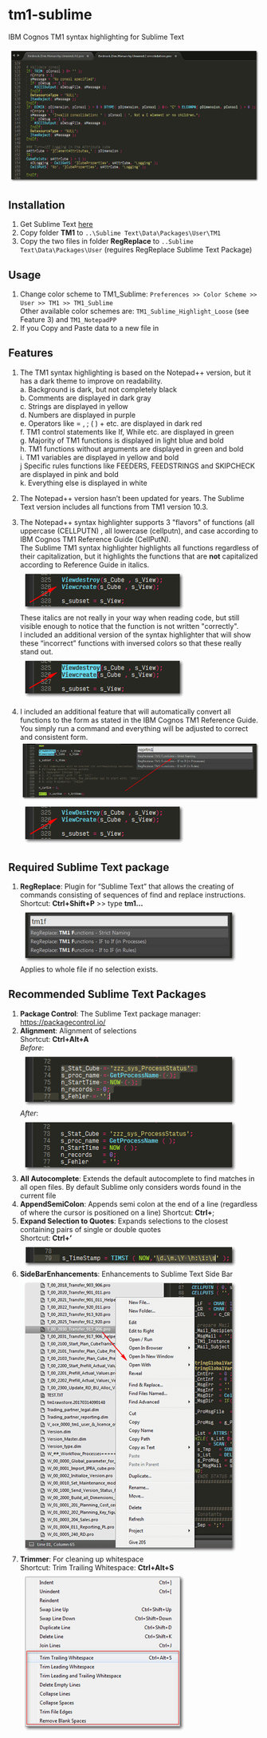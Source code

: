 # tm1-sublime
IBM Cognos TM1 syntax highlighting for Sublime Text

![screenshot](Other_Assets/intro.png "TM1 syntax highlighting in Sublime Text")

## Installation
1. Get Sublime Text [here](https://www.sublimetext.com/3)
2. Copy folder __TM1__ to `..\Sublime Text\Data\Packages\User\TM1`
3. Copy the two files in folder __RegReplace__ to `..Sublime Text\Data\Packages\User` (reguires RegReplace Sublime Text Package)

## Usage
1. Change color scheme to TM1_Sublime: `Preferences >> Color Scheme >> User >> TM1 >> TM1_Sublime`  
Other available color schemes are: `TM1_Sublime_Highlight_Loose` (see Feature 3) and `TM1_NotepadPP`
2. If you Copy and Paste data to a new file in

## Features
1.	The TM1 syntax highlighting is based on the Notepad++ version, but it has a dark theme to improve on readability.  
  a. Background is dark, but not completely black  
  b. Comments are displayed in dark gray  
  c. Strings are displayed in yellow  
  d. Numbers are displayed in purple  
  e. Operators like = , ; ( ) + etc. are displayed in dark red  
  f. TM1 control statements like If, While etc. are displayed in green  
  g. Majority of TM1 functions is displayed in light blue and bold  
  h. TM1 functions without arguments are displayed in green and bold  
  i. TM1 variables are displayed in yellow and bold  
  j  Specific rules functions like FEEDERS, FEEDSTRINGS and SKIPCHECK are displayed in pink and bold  
  k. Everything else is displayed in white
  
2. The Notepad++ version hasn’t been updated for years. The Sublime Text version includes all functions from TM1 version 10.3.

3.	The Notepad++ syntax highlighter supports 3 "flavors" of functions (all uppercase (CELLPUTN) , all lowercase (cellputn), and case according to IBM Cognos TM1 Reference Guide (CellPutN).  
The Sublime TM1 syntax highlighter highlights all functions regardless of their capitalization, but it highlights the functions that are __not__ capitalized according to Reference Guide in italics.  
![screenshot](Other_Assets/function_italic.png "")  
These italics are not really in your way when reading code, but still visible enough to notice that the function is not written "correctly".  
I included an additional version of the syntax highlighter that will show these “incorrect” functions with inversed colors so that these really stand out.  
![screenshot](Other_Assets/function_inverse.png "")
4. I included an additional feature that will automatically convert all functions to the form as stated in the IBM Cognos TM1 Reference Guide.  
You simply run a command and everything will be adjusted to correct and consistent form.  
![screenshot](Other_Assets/function_regrep.png "")  
![screenshot](Other_Assets/function_correct.png "")

## Required Sublime Text package
1. __RegReplace__: Plugin for “Sublime Text” that allows the creating of commands consisting of sequences of find and replace instructions.  
Shortcut: __Ctrl+Shift+P__ >> type __tm1…__  
![screenshot](Other_Assets/regrep.png "")  
Applies to whole file if no selection exists.

## Recommended Sublime Text Packages
1. __Package Control__: The Sublime Text package manager: https://packagecontrol.io/
2. __Alignment__: Alignment of selections  
Shortcut: __Ctrl+Alt+A__  
_Before_:  
![screenshot](Other_Assets/alignment_before.png "")  
_After_:  
![screenshot](Other_Assets/alignment_after.png "")
3. __All Autocomplete__: Extends the default autocomplete to find matches in all open files. By default Sublime only considers words found in the current file
4. __AppendSemiColon__: Appends semi colon at the end of a line (regardless of where the cursor is positioned on a line)
Shortcut: __Ctrl+__;
5. __Expand Selection to Quotes__: Expands selections to the closest containing pairs of single or double quotes  
Shortcut: __Ctrl+’__  
![screenshot](Other_Assets/expand_selection.png "")
6. __SideBarEnhancements__: Enhancements to Sublime Text Side Bar  
![screenshot](Other_Assets/sidebar_enhancements.png "")
7. __Trimmer__: For cleaning up whitespace  
Shortcut: Trim Trailing Whitespace: __Ctrl+Alt+S__  
![screenshot](Other_Assets/trimmer.png "")
